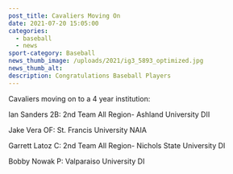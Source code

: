 ```yaml
---
post_title: Cavaliers Moving On
date: 2021-07-20 15:05:00
categories:
  - baseball
  - news
sport-category: Baseball
news_thumb_image: /uploads/2021/ig3_5893_optimized.jpg
news_thumb_alt:
description: Congratulations Baseball Players
---
```

Cavaliers moving on to a 4 year institution:

Ian Sanders 2B: 2nd Team All Region- Ashland University DII

Jake Vera OF: St. Francis University NAIA

Garrett Latoz C: 2nd Team All Region- Nichols State University DI

Bobby Nowak P: Valparaiso University DI
